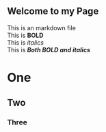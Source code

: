 ## Welcome to my Page  
This is an markdown file   
This is **BOLD**  
This is *italics*  
This is ***Both BOLD and italics***   


# One
## Two
### Three
